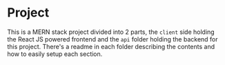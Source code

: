 # Project

This is a MERN stack project divided into 2 parts, the `client` side holding the React JS powered frontend and the `api` folder holding the backend for this project. There's a readme in each folder describing the contents and how to easily setup each section.
